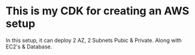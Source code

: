 # This is my CDK for creating an AWS setup

In this setup, it can deploy 2 AZ, 2 Subnets Pubic & Private. Along with EC2's & Database.
